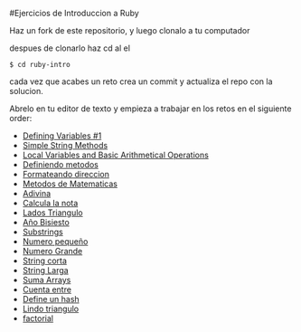 #Ejercicios de Introduccion a Ruby

Haz un fork de este repositorio, y luego clonalo a tu computador

despues de clonarlo haz cd al el

```shell
$ cd ruby-intro
```

cada vez que acabes un reto crea un commit y actualiza el repo con la solucion.

Abrelo en tu editor de texto y empieza a trabajar en los retos en el siguiente order:

- [Defining Variables #1](./challenges/1-defining-variables)
- [Simple String Methods](./challenges/2-simple-string-methods)
- [Local Variables and Basic Arithmetical Operations](./challenges/3-local-variables)
- [Definiendo metodos](./challenges/4-defining-methods)
- [Formateando direccion](./challenges/5-format-address)
- [Metodos de Matematicas](./challenges/6-math-methods)
- [Adivina](./challenges/7-good-guess)
- [Calcula la nota](./challenges/8-calculate-grade)
- [Lados Triangulo](./challenges/9-triangle-side)
- [Año Bisiesto](./challenges/10-leap-year)
- [Substrings](./challenges/11-simple-substrings)
- [Numero pequeño](./challenges/12-smallest-integer)
- [Numero Grande](./challenges/13-largest-integer)
- [String corta](./challenges/14-shortest-string)
- [String Larga](./challenges/15-longest-string)
- [Suma Arrays](./challenges/16-concatenate-arrays)
- [Cuenta entre](./challenges/17-count-between)
- [Define un hash](./challenges/18-define-hash)
- [Lindo triangulo](./challenges/19-pretty-triangle)
- [factorial](./challenges/20-factorial)


